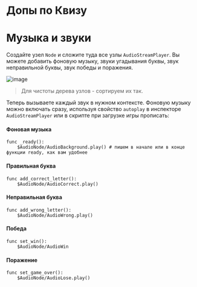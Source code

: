 # Допы по Квизу

# Музыка и звуки

Создайте узел `Node` и сложите туда все узлы `AudioStreamPlayer`. 
Вы можете добавить фоновую музыку, звуки угадывания буквы, звук неправильной буквы, звук победы и поражения.

![image](https://github.com/user-attachments/assets/e84a6ea6-61ea-40f9-bd66-3295ab5e7a7c)
>Для чистоты дерева узлов - сортируем их так.

Теперь вызываете каждый звук в нужном контексте. Фоновую музыку можно включать сразу, используя свойство `autoplay` в  инспекторе `AudioStreamPlayer` или в скрипте при загрузке игры прописать: 

#### Фоновая музыка
```gdcript
func _ready():
	$AudioNode/AudioBackground.play() # пишем в начале или в конце функции ready, как вам удобнее
```

#### Правильная буква
```gdscript
func add_correct_letter():
	$AudioNode/AudioCorrect.play()
```

#### Неправильная буква
```gdscript
func add_wrong_letter():
	$AudioNode/AudioWrong.play()
 ```

#### Победа
```gdscript
func set_win():
	$AudioNode/AudioWin
```

#### Поражение
```gdscript
func set_game_over():
	$AudioNode/AudioLose.play()
```
